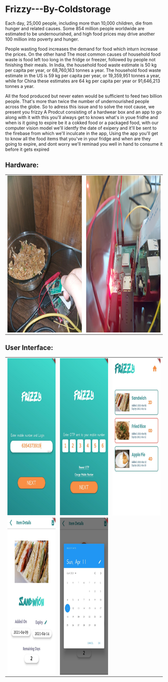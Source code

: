 # Frizzy---By-Coldstorage
Each day, 25,000 people, including more than 10,000 children, die from hunger and related causes. Some 854 million people worldwide are estimated to be undernourished, and high food prices may drive another 100 million into poverty and hunger.

People wasting food increases the demand for food which inturn increase the prices.
On the other hand The most common causes of household food waste is food left too long in the fridge or freezer, followed by people not finishing their meals.
In India, the household food waste estimate is 50 kg per capita per year, or 68,760,163 tonnes a year. The household food waste estimate in the US is 59 kg per capita per year, or 19,359,951 tonnes a year, while for China these estimates are 64 kg per capita per year or 91,646,213 tonnes a year.


All the food produced but never eaten would be sufficient to feed two billion people. That's more than twice the number of undernourished people across the globe.
So to adress this issue and to solve the root cause, we present you frizzy
A Prodcut consisting of a hardwear box and an app to go along with it with this you'll always get to knows what's in youe fridhe and when is it going to expire be it a cokked food or a packaged food, with our computer vision model we'll identfy the date of exipery and it'll be sent to the firebase from which we'll inculcate in the app, Using the app you'll get to know all the food items that you've in your fridge and when are they going to expire, and dont worry we'll reminad you well in hand to consume it before it gets expired

## Hardware: <br>
<table>
  <tr>
    <td> <img src="App images/h1.jpeg" width="400" height="500"></td>
    <td> <img src="App images/h2.jpeg" width="400" height="500"></td>
    

  </tr>
  
</table>

## User Interface: <br>
<table>
  <tr>
    <td> <img src="App images/phone.jpeg" width="250" height="500"></td>
    <td> <img src="App images/otp.jpeg" width="250" height="500"></td>
      <td> <img src="App images/items.jpeg" width="250" height="500"></td>

  </tr>
  <tr>
    <td> <img src="App images/itemDetail.jpeg" width="250" height="500"></td>
  <td> <img src="App images/calendar.jpeg" width="250" height="500"></td>
  
  </tr>
  
</table>
